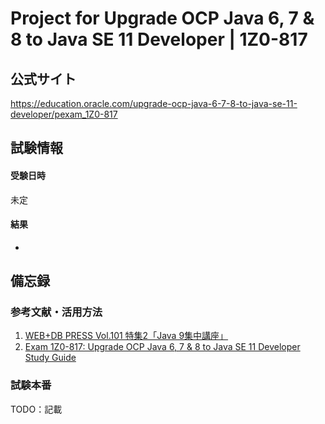 # Project for Upgrade OCP Java 6, 7 & 8 to Java SE 11 Developer | 1Z0-817

## 公式サイト
https://education.oracle.com/upgrade-ocp-java-6-7-8-to-java-se-11-developer/pexam_1Z0-817

## 試験情報

#### 受験日時
未定
<!-- 2019年4月28日(日)  10:00 午前 日本標準時‎ -->

#### 結果
-
<!-- 合格 -->

## 備忘録

### 参考文献・活用方法

1. [WEB+DB PRESS Vol.101 特集2「Java 9集中講座」](https://gihyo.jp/magazine/wdpress/archive/2017/vol101)
1. [Exam 1Z0-817: Upgrade OCP Java 6, 7 & 8 to Java SE 11 Developer Study Guide](http://java.boot.by/ocpjd11-upgrade-guide/)

<!--
1. [OCP: Oracle Certified Professional Java SE 8 Programmer II Study Guide: Exam 1Z0-809](https://www.amazon.co.jp/OCP-Certified-Professional-Programmer-1Z0-809/dp/1119067901/ref=sr_1_4?__mk_ja_JP=%E3%82%AB%E3%82%BF%E3%82%AB%E3%83%8A&keywords=ocjp+gold&qid=1556485044&s=gateway&sr=8-4)
    * 1Z0-810のテスト範囲が書かれているので、該当章のみ熟読
    * サンプルコード写経で動作確認（当プロジェクトchap0xパッケージ）
    * 動作を理解できなかった箇所は類似のコードを書いて確認
1. [オラクル認定資格教科書 Javaプログラマ Gold SE 8 (EXAMPRESS)](https://www.amazon.co.jp/%E3%82%AA%E3%83%A9%E3%82%AF%E3%83%AB%E8%AA%8D%E5%AE%9A%E8%B3%87%E6%A0%BC%E6%95%99%E7%A7%91%E6%9B%B8-Java%E3%83%97%E3%83%AD%E3%82%B0%E3%83%A9%E3%83%9E-Gold-SE-EXAMPRESS/dp/479814682X/ref=sr_1_2?__mk_ja_JP=%E3%82%AB%E3%82%BF%E3%82%AB%E3%83%8A&keywords=ocjp+gold&qid=1556485044&s=gateway&sr=8-2)
    * 1で理解できなかった箇所を流し読み
    * 章ごとの練習問題、模擬試験をテスト範囲のみ実施
    * 気になった箇所だけ抜粋して実装（当プロジェクトother.shoeishaパッケージ）
1. [オラクル認定資格教科書 Javaプログラマ Gold SE 8 スピードマスター問題集](https://www.amazon.co.jp/%E3%82%AA%E3%83%A9%E3%82%AF%E3%83%AB%E8%AA%8D%E5%AE%9A%E8%B3%87%E6%A0%BC%E6%95%99%E7%A7%91%E6%9B%B8-Java%E3%83%97%E3%83%AD%E3%82%B0%E3%83%A9%E3%83%9E-Gold-SE-%E3%82%B9%E3%83%94%E3%83%BC%E3%83%89%E3%83%9E%E3%82%B9%E3%82%BF%E3%83%BC%E5%95%8F%E9%A1%8C%E9%9B%86/dp/4798146811/ref=sr_1_3?__mk_ja_JP=%E3%82%AB%E3%82%BF%E3%82%AB%E3%83%8A&keywords=ocjp+gold&qid=1556485044&s=gateway&sr=8-3)
    * テスト範囲に該当する箇所のみ実施
    * 模擬試験は時間が取れず未実施
    * 気になった箇所だけ抜粋して実装（当プロジェクトother.shoeishaパッケージ）
1. [Oracle Certified Java Programmer, Gold SE 8 認定資格移行試験(1Z0-810)対策ポイント解説セミナー（1）](https://www.youtube.com/watch?v=znUxkiOwlK0)
1. [Oracle Certified Java Programmer, Gold SE 8 認定資格移行試験(1Z0-810)対策ポイント解説セミナー（2）](https://www.youtube.com/watch?v=rbiPplV3dMg)
    * 知りたいところだけ繰り返し視聴
-->

### 試験本番

TODO：記載